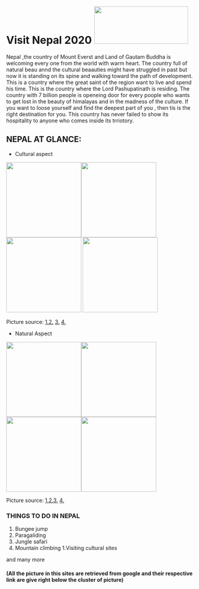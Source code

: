 #  Visit Nepal 2020 <img src="https://i2.wp.com/neostuffs.com/wp-content/uploads/2018/06/Visit-nepal-2020.jpg?fit=1200%2C720" width="250" height="100">
 
 Nepal ,the country of Mount Everst and Land of Gautam Buddha is welcoming every one from the world with warm heart. The country full of natural beau annd the cultural beaauties might have struggled in past but  now it is standing on its spine and walking toward the path of development. This is a country where the great saint of the region want to live and spend his time. This is the country where the Lord Pashupatinath is residing. The country with 7 billion people is openeing door for every poople who wants to get lost in the beauty of himalayas and in the madness of the culture. If you want to loose yourself and find the deepest part of you , then tis is the right destination for you. This country has never failed to show its hospitality to anyone who comes inside its trriotory.

## NEPAL AT GLANCE:
 - Cultural aspect
 
 
 <img src="https://www.nepalsanctuarytreks.com/wp-content/uploads/2018/05/Indra-jtra-festival-in-Nepal1.jpg " width ="200" height="200"><img src="https://live.staticflickr.com/1859/30244419878_4291c7b364_b.jpg" height="200" weidth = "200">
 <img src="https://www.highventureplus.com/files/groups/Tharu-Festivals.jpg" height="200" weidth ="200">
 <img src="http://assets-cdn.ekantipur.com/images/third-party/miscellaneous/poem-1-30585524520_5386e21d70_b-copy-22092017081213.jpg" height="200" weidth ="200">
 
 Picture source: [1.](https://www.nepalsanctuarytreks.com/wp-content/uploads/2018/05/Indra-jtra-festival-in-Nepal1.jpg)[2.](https://live.staticflickr.com/1859/30244419878_4291c7b364_b.jpg) [3.](https://www.highventureplus.com/files/groups/Tharu-Festivals.jpg)
 [4.](http://assets-cdn.ekantipur.com/images/third-party/miscellaneous/poem-1-30585524520_5386e21d70_b-copy-22092017081213.jpg) 
 
 - Natural Aspect
 
 

<img src="https://www.kailashjourneys.com/wp-content/uploads/2017/03/Pokhara-Tour.jpg" height="200" width="200"><img src="http://eztrip.com.np/wp-content/uploads/2018/07/chitwan-national-park.jpg" height="200" width="200"><img src="https://media.tacdn.com/media/attractions-splice-spp-674x446/07/b8/0d/83.jpg" height="200" width="200"><img src="https://live.staticflickr.com/3700/12533459595_293257c364_c.jpg" height="200" width="200">

Picture source: [1.](https://www.kailashjourneys.com/wp-content/uploads/2017/03/Pokhara-Tour.jpg)[2.](http://eztrip.com.np/wp-content/uploads/2018/07/chitwan-national-park.jpg)[3.](https://media.tacdn.com/media/attractions-splice-spp-674x446/07/b8/0d/83.jpg)
[4.](https://live.staticflickr.com/3700/12533459595_293257c364_c.jpg)

### THINGS TO DO IN NEPAL
1. Bungee jump
1. Paragaliding
1. Jungle safari
1. Mountain climbing
1.Visiting cultural sites

and many more



#### (All the picture in this sites are retrieved from google and their respective link are give right below the cluster of picture)





 
 
 
 
 
 
 
 

 

